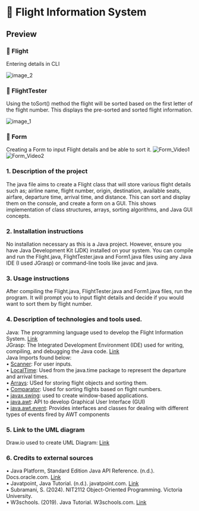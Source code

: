 # 📄 Flight Information System
## Preview
### 📌 Flight <br/>
Entering details in CLI 

![image_2](https://github.com/JohanneChristiana/flightinformationsystem/assets/113961547/b85a8a88-d443-4268-a0ff-9a3f2b5ff28a)

### 📌 FlightTester <br/>
Using the toSort() method the flight will be sorted based on the first letter of the flight number. This displays the pre-sorted and sorted flight information. 

![image_1](https://github.com/JohanneChristiana/flightinformationsystem/assets/113961547/81a22a12-e129-4ebf-b86c-fb3fd2e11022)

### 📌 Form <br/>
Creating a Form to input Flight details and be able to sort it. 
![Form_Video1](https://github.com/JohanneChristiana/flightinformationsystem/assets/113961547/cd725934-99db-4c8c-856e-959727272e2b)
![Form_Video2](https://github.com/JohanneChristiana/flightinformationsystem/assets/113961547/1b13b934-2207-4d60-83c6-b6f8be99289c)

### 1. Description of the project<br/>
The java file aims to create a Flight class that will store various flight details such as; airline name, flight number, origin, destination, available seats, airfare, departure time, arrival time, and distance. This can sort and display them on the console, and create a form on a GUI. This shows implementation of class structures, arrays, sorting algorithms, and Java GUI concepts. 

### 2. Installation instructions<br/>
No installation necessary as this is a Java project. However, ensure you have Java Development Kit (JDK) installed on your system. You can compile and run the Flight.java, FlightTester.java and Form1.java files using any Java IDE (I used JGrasp) or command-line tools like javac and java.

### 3. Usage instructions<br/>
After compiling the Flight.java, FlightTester.java and Form1.java files, run the program. It will prompt you to input flight details and decide if you would want to sort them by flight number.

### 4. Description of technologies and tools used.<br/>
Java: The programming language used to develop the Flight Information System. [Link](https://www.oracle.com/java/technologies/downloads/)<br/>
JGrasp: The Integrated Development Environment (IDE) used for writing, compiling, and debugging the Java code. [Link](https://www.jgrasp.org/)<br/>
Java Imports found below:<br/>
• [Scanner](https://docs.oracle.com/javase/8/docs/api/java/util/Scanner.html): For user inputs. <br/>
• [LocalTime](https://docs.oracle.com/javase/8/docs/api/java/time/LocalTime.html): Used from the java.time package to represent the departure and arrival times. <br/>
• [Arrays](https://docs.oracle.com/javase/8/docs/api/java/util/Arrays.html): USed for storing flight objects and sorting them. <br/>
• [Comparator](https://docs.oracle.com/javase/8/docs/api/java/util/Comparator.html): Used for sorting flights based on flight numbers. <br/>
• [javax.swing](https://docs.oracle.com/javase/8/docs/api/javax/swing/package-summary.html): used to create window-based applications. <br/>
• [java.awt](https://docs.oracle.com/javase/8/docs/api/java/awt/package-summary.html): API to develop Graphical User Interface (GUI) <br/>
• [java.awt.event](https://docs.oracle.com/javase/8/docs/api/java/awt/event/package-summary.html): Provides interfaces and classes for dealing with different types of events fired by AWT components <br/>

### 5. Link to the UML diagram<br/>
Draw.io used to create UML Diagram: [Link](https://drive.google.com/file/d/1oiwQ56wO0bhfsZ5yRjKgW3dPK93UURkt/view?usp=sharing)<br/>

### 6. Credits to external sources<br/>
• Java Platform, Standard Edition Java API Reference. (n.d.). Docs.oracle.com. [Link](https://docs.oracle.com/en/java/javase/15/docs/api/index.html)<br/>
• Javatpoint, Java Tutorial. (n.d.). javatpoint.com. [Link](https://www.javatpoint.com/java-tutorial)<br/>
• Subramani, S. (2024). NIT2112 Object-Oriented Programming. Victoria University.<br/>
• W3schools. (2019). Java Tutorial. W3schools.com. [Link](https://www.w3schools.com/java/default.asp)<br/>
